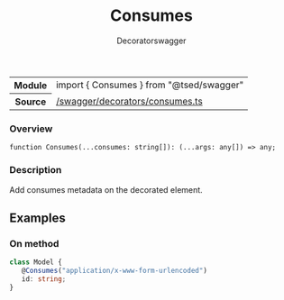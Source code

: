 
<header class="symbol-info-header"><h1 id="consumes">Consumes</h1><label class="symbol-info-type-label decorator">Decorator</label><label class="api-type-label swagger" title="swagger">swagger</label></header>
<!-- summary -->
<section class="symbol-info"><table class="is-full-width"><tbody><tr><th>Module</th><td><div class="lang-typescript"><span class="token keyword">import</span> { Consumes }&nbsp;<span class="token keyword">from</span>&nbsp;<span class="token string">"@tsed/swagger"</span></div></td></tr><tr><th>Source</th><td><a href="https://github.com/Romakita/ts-express-decorators/blob/v4.27.3/src//swagger/decorators/consumes.ts#L0-L0">/swagger/decorators/consumes.ts</a></td></tr></tbody></table></section>
<!-- overview -->


### Overview


<pre><code class="typescript-lang ">function <span class="token function">Consumes</span><span class="token punctuation">(</span>...consumes<span class="token punctuation">:</span> <span class="token keyword">string</span><span class="token punctuation">[</span><span class="token punctuation">]</span><span class="token punctuation">)</span><span class="token punctuation">:</span> <span class="token punctuation">(</span>...args<span class="token punctuation">:</span> <span class="token keyword">any</span><span class="token punctuation">[</span><span class="token punctuation">]</span><span class="token punctuation">)</span> => <span class="token keyword">any</span><span class="token punctuation">;</span></code></pre>


<!-- Parameters -->

<!-- Description -->


### Description

Add consumes metadata on the decorated element.

## Examples
### On method

```typescript
class Model {
   @Consumes("application/x-www-form-urlencoded")
   id: string;
}
```

<!-- Members -->

